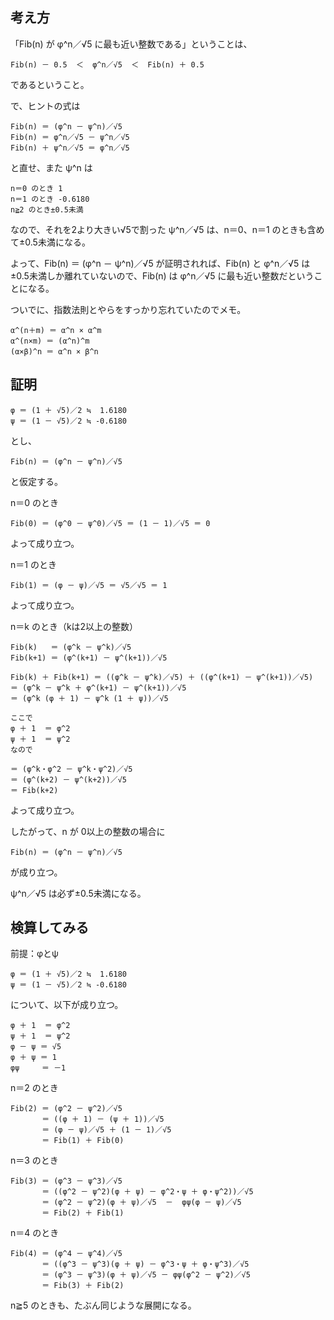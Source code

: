 ## 考え方

「Fib(n) が φ^n／√5 に最も近い整数である」ということは、

    Fib(n) － 0.5  ＜  φ^n／√5  ＜  Fib(n) ＋ 0.5

であるということ。

で、ヒントの式は

    Fib(n) ＝ (φ^n － ψ^n)／√5
    Fib(n) ＝ φ^n／√5 － ψ^n／√5
    Fib(n) ＋ ψ^n／√5 ＝ φ^n／√5

と直せ、また ψ^n は

    n＝0 のとき 1
    n＝1 のとき -0.6180
    n≧2 のとき±0.5未満

なので、それを2より大きい√5で割った ψ^n／√5 は、n＝0、n＝1 のときも含めて±0.5未満になる。

よって、Fib(n) ＝ (φ^n － ψ^n)／√5 が証明されれば、Fib(n) と φ^n／√5 は±0.5未満しか離れていないので、Fib(n) は φ^n／√5 に最も近い整数だということになる。

ついでに、指数法則とやらをすっかり忘れていたのでメモ。

    α^(n＋m) ＝ α^n × α^m
    α^(n×m) ＝ (α^n)^m
    (α×β)^n ＝ α^n × β^n


## 証明

    φ ＝ (1 ＋ √5)／2 ≒  1.6180
    ψ ＝ (1 － √5)／2 ≒ -0.6180

とし、

    Fib(n) ＝ (φ^n － ψ^n)／√5

と仮定する。

n＝0 のとき

    Fib(0) ＝ (φ^0 － ψ^0)／√5 ＝ (1 － 1)／√5 ＝ 0

よって成り立つ。

n＝1 のとき

    Fib(1) ＝ (φ － ψ)／√5 ＝ √5／√5 ＝ 1

よって成り立つ。

n＝k のとき（kは2以上の整数）

    Fib(k)   ＝ (φ^k － ψ^k)／√5
    Fib(k+1) ＝ (φ^(k+1) － ψ^(k+1))／√5

    Fib(k) ＋ Fib(k+1) ＝ ((φ^k － ψ^k)／√5) ＋ ((φ^(k+1) － ψ^(k+1))／√5)
    ＝ (φ^k － ψ^k ＋ φ^(k+1) － ψ^(k+1))／√5
    ＝ (φ^k (φ ＋ 1) － ψ^k (1 ＋ ψ))／√5

    ここで
    φ ＋ 1  ＝ φ^2
    ψ ＋ 1  ＝ ψ^2
    なので

    ＝ (φ^k・φ^2 － ψ^k・ψ^2)／√5
    ＝ (φ^(k+2) － ψ^(k+2))／√5
    ＝ Fib(k+2)

よって成り立つ。

したがって、n が 0以上の整数の場合に

    Fib(n) ＝ (φ^n － ψ^n)／√5

が成り立つ。

ψ^n／√5 は必ず±0.5未満になる。



## 検算してみる

前提：φとψ

    φ ＝ (1 ＋ √5)／2 ≒  1.6180
    ψ ＝ (1 － √5)／2 ≒ -0.6180

について、以下が成り立つ。

    φ ＋ 1  ＝ φ^2
    ψ ＋ 1  ＝ ψ^2
    φ － ψ ＝ √5
    φ ＋ ψ ＝ 1
    φψ     ＝ －1

n＝2 のとき

    Fib(2) ＝ (φ^2 － ψ^2)／√5
           ＝ ((φ ＋ 1) － (ψ ＋ 1))／√5
           ＝ (φ － ψ)／√5 ＋ (1 － 1)／√5
           ＝ Fib(1) ＋ Fib(0)

n＝3 のとき

    Fib(3) ＝ (φ^3 － ψ^3)／√5
           ＝ ((φ^2 － ψ^2)(φ ＋ ψ) － φ^2・ψ ＋ φ・ψ^2))／√5
           ＝ (φ^2 － ψ^2)(φ ＋ ψ)／√5  －  φψ(φ － ψ)／√5
           ＝ Fib(2) ＋ Fib(1)

n＝4 のとき

    Fib(4) ＝ (φ^4 － ψ^4)／√5
           ＝ ((φ^3 － ψ^3)(φ ＋ ψ) － φ^3・ψ ＋ φ・ψ^3)／√5
           ＝ (φ^3 － ψ^3)(φ ＋ ψ)／√5 － φψ(φ^2 － ψ^2)／√5
           ＝ Fib(3) ＋ Fib(2)

n≧5 のときも、たぶん同じような展開になる。

